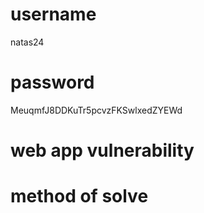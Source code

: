 # username
natas24
# password
MeuqmfJ8DDKuTr5pcvzFKSwlxedZYEWd
# web app vulnerability
# method of solve
